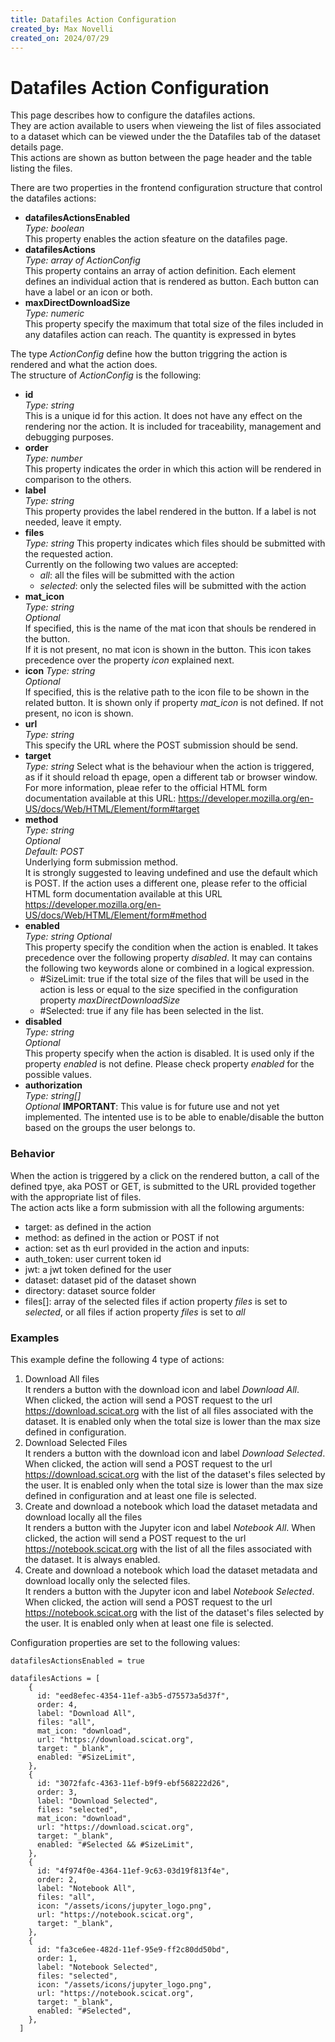 ```yaml
---
title: Datafiles Action Configuration
created_by: Max Novelli
created_on: 2024/07/29
---
```

# Datafiles Action Configuration

This page describes how to configure the datafiles actions.  
They are action available to users when vieweing the list of files associated to a dataset which can be viewed under the the Datafiles tab of the dataset details page.  
This actions are shown as button between the page header and the table listing the files.  

There are two properties in the frontend configuration structure that control the datafiles actions: 
- __datafilesActionsEnabled__  
  _Type: boolean_  
  This property enables the action sfeature on the datafiles page.  
- __datafilesActions__  
  _Type: array of ActionConfig_  
  This property contains an array of action definition. Each element defines an individual action that is rendered as button. Each button can have a label or an icon or both.
- __maxDirectDownloadSize__  
  _Type: numeric_   
  This property specify the maximum that total size of the files included in any datafiles action can reach. The quantity is expressed in bytes
  
  
The type _ActionConfig_ define how the button triggring the action is rendered and what the action does.  
The structure of _ActionConfig_ is the following:
- __id__  
  _Type: string_  
  This is a unique id for this action. It does not have any effect on the rendering nor the action. It is included for traceability, management and debugging purposes.  
- __order__  
  _Type: number_  
  This property indicates the order in which this action will be rendered in comparison to the others.  
- __label__  
  _Type: string_  
  This property provides the label rendered in the button. If a label is not needed, leave it empty.  
- __files__  
  _Type: string_
  This property indicates which files should be submitted with the requested action.  
  Currently on the following two values are accepted:  
  - _all_: all the files will be submitted with the action
  - _selected_: only the selected files will be submitted with the action  
- __mat_icon__  
  _Type: string_  
  _Optional_  
  If specified, this is the name of the mat icon that shouls be rendered in the button.  
  If it is not present, no mat icon is shown in the button.
  This icon takes precedence over the property _icon_ explained next.  
- __icon__
  _Type: string_  
  _Optional_  
  If specified, this is the relative path to the icon file to be shown in the related button. It is shown only if property _mat_icon_ is not defined.
  If not present, no icon is shown.  
- __url__   
  _Type: string_  
  This specify the URL where the POST submission should be send.  
- __target__  
  _Type: string_
  Select what is the behaviour when the action is triggered, as if it should reload th epage, open a different tab or browser window.  
  For more information, pleae refer to the official HTML form documentation available at this URL: https://developer.mozilla.org/en-US/docs/Web/HTML/Element/form#target  
- __method__  
  _Type: string_  
  _Optional_  
  _Default: POST_  
  Underlying form submission method.  
  It is strongly suggested to leaving undefined and use the default which is POST.
  If the action uses a different one, please refer to the official HTML form documentation available at this URL https://developer.mozilla.org/en-US/docs/Web/HTML/Element/form#method
- __enabled__  
  _Type: string_
  _Optional_  
  This property specify the condition when the action is enabled. It takes precedence over the following property _disabled_. It may can contains the following two keywords alone or combined in a logical expression.  
  - #SizeLimit: true if the total size of the files that will be used in the action is less or equal to  the size specified in the configuration property _maxDirectDownloadSize_
  - #Selected: true if any file has been selected in the list.
- __disabled__  
  _Type: string_  
  _Optional_  
  This property specify when the action is disabled. It is used only if the property _enabled_ is not define. Please check property _enabled_ for the possible values.
- __authorization__  
  _Type: string[]_  
  _Optional_
  __IMPORTANT__: This value is for future use and not yet implemented.
  The intented use is to be able to enable/disable the button based on the groups the user belongs to.

### Behavior
When the action is triggered by a click on the rendered button, a call of the defined tpye, aka POST or GET, is submitted to the URL provided together with the appropriate list of files.  
The action acts like a form submission with all the following arguments:
- target: as defined in the action
- method: as defined in the action or POST if not
- action: set as th eurl provided in the action
and inputs: 
- auth_token: user current token id
- jwt: a jwt token defined for the user
- dataset: dataset pid of the dataset shown
- directory: dataset source folder
- files[]: array of the selected files if action property _files_ is set to _selected_, or all files if action property _files_ is set to _all_


### Examples
This example define the following 4 type of actions:  
1. Download All files  
   It renders a button with the download icon and label _Download All_. When clicked, the action will send a POST request to the url https://download.scicat.org with the list of all files associated with the dataset. It is enabled only when the total size is lower than the max size defined in configuration.
2. Download Selected Files   
   It renders a button with the download icon and label _Download Selected_. When clicked, the action will send a POST request to the url https://download.scicat.org with the list of the dataset's files selected by the user. It is enabled only when the total size is lower than the max size defined in configuration and at least one file is selected.
3. Create and download a notebook which load the dataset metadata and download locally all the files  
   It renders a button with the Jupyter icon and label _Notebook All_. When clicked, the action will send a POST request to the url https://notebook.scicat.org with the list of all the files associated with the dataset. It is always enabled.
4. Create and download a notebook which load the dataset metadata and download locally only the selected files.  
   It renders a button with the Jupyter icon and label _Notebook Selected_. When clicked, the action will send a POST request to the url https://notebook.scicat.org with the list of the dataset's files selected by the user. It is enabled only when at least one file is selected.

Configuration properties are set to the following values:  
```
datafilesActionsEnabled = true

datafilesActions = [
    {
      id: "eed8efec-4354-11ef-a3b5-d75573a5d37f",
      order: 4,
      label: "Download All",
      files: "all",
      mat_icon: "download",
      url: "https://download.scicat.org",
      target: "_blank",
      enabled: "#SizeLimit",
    },
    {
      id: "3072fafc-4363-11ef-b9f9-ebf568222d26",
      order: 3,
      label: "Download Selected",
      files: "selected",
      mat_icon: "download",
      url: "https://download.scicat.org",
      target: "_blank",
      enabled: "#Selected && #SizeLimit",
    },
    {
      id: "4f974f0e-4364-11ef-9c63-03d19f813f4e",
      order: 2,
      label: "Notebook All",
      files: "all",
      icon: "/assets/icons/jupyter_logo.png",
      url: "https://notebook.scicat.org",
      target: "_blank",
    },
    {
      id: "fa3ce6ee-482d-11ef-95e9-ff2c80dd50bd",
      order: 1,
      label: "Notebook Selected",
      files: "selected",
      icon: "/assets/icons/jupyter_logo.png",
      url: "https://notebook.scicat.org",
      target: "_blank",
      enabled: "#Selected",
    },
  ]
  ```

